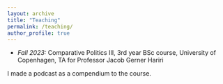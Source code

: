 ```yaml
---
layout: archive
title: "Teaching"
permalink: /teaching/
author_profile: true
---
```


* *Fall 2023:* Comparative Politics III, 3rd year BSc course, University of Copenhagen, TA for Professor Jacob Gerner Hariri

I made a podcast as a compendium to the course.
